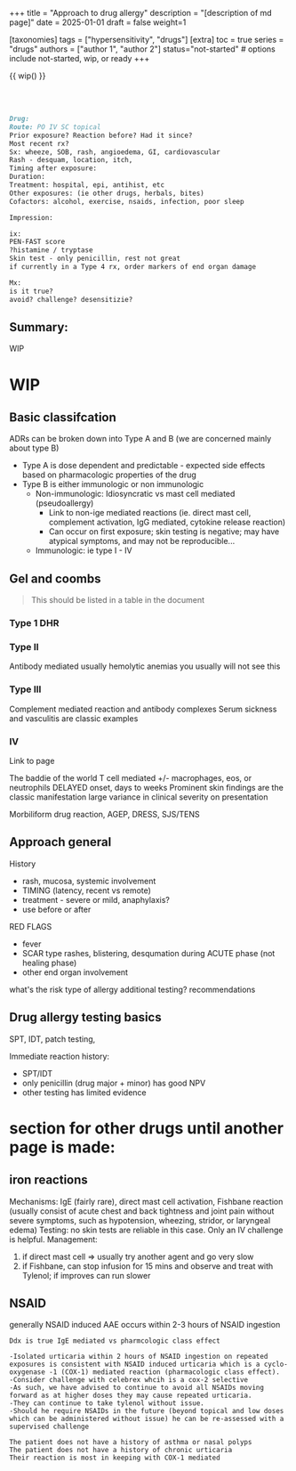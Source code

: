 +++
title = "Approach to drug allergy"
description = "[description of md page]"
date = 2025-01-01
draft = false
weight=1

[taxonomies]
tags = ["hypersensitivity", "drugs"]
[extra]
toc = true
series = "drugs"
authors = ["author 1", "author 2"]
status="not-started" # options include not-started, wip, or ready
+++

{{ wip() }}

</br>
</br>
<div class="blur-container">

```md
Drug:
Route: PO IV SC topical
Prior exposure? Reaction before? Had it since?
Most recent rx?
Sx: wheeze, SOB, rash, angioedema, GI, cardiovascular
Rash - desquam, location, itch,
Timing after exposure:
Duration:
Treatment: hospital, epi, antihist, etc
Other exposures: (ie other drugs, herbals, bites)
Cofactors: alcohol, exercise, nsaids, infection, poor sleep

Impression:

ix:
PEN-FAST score
?histamine / tryptase
Skin test - only penicillin, rest not great
if currently in a Type 4 rx, order markers of end organ damage

Mx:
is it true?
avoid? challenge? desensitizie?
```

## Summary:

WIP

# WIP

## Basic classifcation

ADRs can be broken down into Type A and B (we are concerned mainly about type B)

- Type A is dose dependent and predictable - expected side effects based on pharmacologic properties of the drug
- Type B is either immunologic or non immunologic
  - Non-immunologic: Idiosyncratic vs mast cell mediated (pseudoallergy)
    - Link to non-ige mediated reactions (ie. direct mast cell, complement activation, IgG mediated, cytokine release reaction)
    - Can occur on first exposure; skin testing is negative; may have atypical symptoms, and may not be reproducible...
  - Immunologic: ie type I - IV

## Gel and coombs

> This should be listed in a table in the document

### Type 1 DHR

### Type II

Antibody mediated
usually hemolytic anemias
you usually will not see this

### Type III

Complement mediated reaction and antibody complexes
Serum sickness and vasculitis are classic examples

### IV

Link to page

The baddie of the world
T cell mediated +/- macrophages, eos, or neutrophils
DELAYED onset, days to weeks
Prominent skin findings are the classic manifestation
large variance in clinical severity on presentation

Morbiliform drug reaction, AGEP, DRESS, SJS/TENS

## Approach general

History

- rash, mucosa, systemic involvement
- TIMING (latency, recent vs remote)
- treatment - severe or mild, anaphylaxis?
- use before or after

RED FLAGS

- fever
- SCAR type rashes, blistering, desqumation during ACUTE phase (not healing phase)
- other end organ involvement

what's the risk
type of allergy
additional testing?
recommendations

## Drug allergy testing basics

SPT, IDT, patch testing,

Immediate reaction history:

- SPT/IDT
- only penicillin (drug major + minor) has good NPV
- other testing has limited evidence

# section for other drugs until another page is made:

## iron reactions

Mechanisms: IgE (fairly rare), direct mast cell activation, Fishbane reaction (usually consist of acute chest and back tightness and joint pain without severe symptoms, such as hypotension, wheezing, stridor, or laryngeal edema)
Testing: no skin tests are reliable in this case. Only an IV challenge is helpful.
Management:

1. if direct mast cell => usually try another agent and go very slow
2. if Fishbane, can stop infusion for 15 mins and observe and treat with Tylenol; if improves can run slower

## NSAID

generally NSAID induced AAE occurs within 2-3 hours of NSAID ingestion

```
Ddx is true IgE mediated vs pharmcologic class effect

-Isolated urticaria within 2 hours of NSAID ingestion on repeated exposures is consistent with NSAID induced urticaria which is a cyclo-oxygenase -1 (COX-1) mediated reaction (pharmacologic class effect).
-Consider challenge with celebrex whcih is a cox-2 selective
-As such, we have advised to continue to avoid all NSAIDs moving forward as at higher doses they may cause repeated urticaria. 
-They can continue to take tylenol without issue. 
-Should he require NSAIDs in the future (beyond topical and low doses which can be administered without issue) he can be re-assessed with a supervised challenge

The patient does not have a history of asthma or nasal polyps
The patient does not have a history of chronic urticaria
Their reaction is most in keeping with COX-1 mediated
```

</div>

